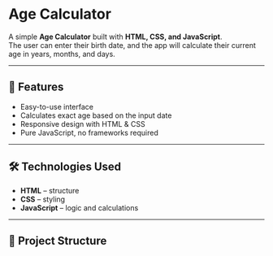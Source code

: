 # Age Calculator

A simple **Age Calculator** built with **HTML, CSS, and JavaScript**.  
The user can enter their birth date, and the app will calculate their current age in years, months, and days.


---

## 🚀 Features
- Easy-to-use interface  
- Calculates exact age based on the input date  
- Responsive design with HTML & CSS  
- Pure JavaScript, no frameworks required  

---

## 🛠️ Technologies Used
- **HTML** – structure  
- **CSS** – styling  
- **JavaScript** – logic and calculations  

---

## 📂 Project Structure